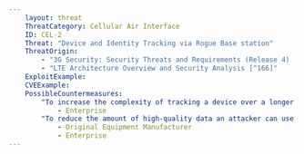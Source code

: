 ```yaml
---
    layout: threat
    ThreatCategory: Cellular Air Interface
    ID: CEL-2
    Threat: "Device and Identity Tracking via Rogue Base station"
    ThreatOrigin:
        - "3G Security: Security Threats and Requirements (Release 4) [^165]"
        - "LTE Architecture Overview and Security Analysis [^166]"
    ExploitExample:
    CVEExample:
    PossibleCountermeasures:
        "To increase the complexity of tracking a device over a longer term (e.g., following consecutive hand-offs), use devices that generate temporary device identities.":
            - Enterprise
        "To reduce the amount of high-quality data an attacker can use to track a device, employ methods of rogue base station detection":
            - Original Equipment Manufacturer
            - Enterprise
---
```

